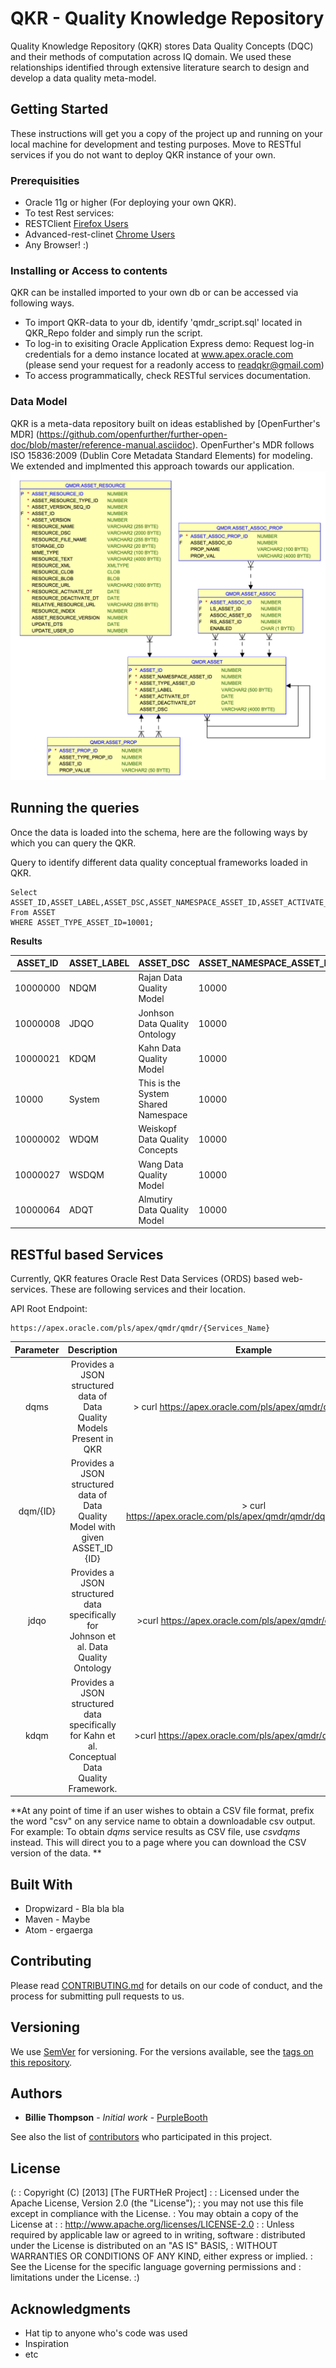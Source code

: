 # QKR - Quality Knowledge Repository

Quality Knowledge Repository (QKR) stores Data Quality Concepts (DQC) and their methods of computation across IQ domain. We used these relationships identified through extensive literature search to design and develop a data quality meta-model.


## Getting Started

These instructions will get you a copy of the project up and running on your local machine for development and testing purposes. Move to RESTful services if you do not want to deploy QKR instance of your own.

### Prerequisities

* Oracle 11g or higher (For deploying your own QKR). 
* To test Rest services: 
 * RESTClient [Firefox Users](https://addons.mozilla.org/en-US/firefox/addon/restclient/)
 * Advanced-rest-clinet [Chrome Users](https://chrome.google.com/webstore/detail/advanced-rest-client/hgmloofddffdnphfgcellkdfbfbjeloo?hl=en-US)
* Any Browser! :) 


### Installing or Access to contents

QKR can be installed imported to your own db or can be accessed via following ways.
* To import QKR-data to your db, identify 'qmdr_script.sql' located in QKR_Repo folder and simply run the script.
* To log-in to exisiting Oracle Application Express demo: Request log-in credentials for a demo instance located at www.apex.oracle.com (please send your request for a readonly access to readqkr@gmail.com)
* To access programmatically, check RESTful services documentation.

### Data Model

QKR is a meta-data repository built on ideas established by [OpenFurther's MDR] (https://github.com/openfurther/further-open-doc/blob/master/reference-manual.asciidoc). OpenFurther's MDR follows ISO 15836:2009 (Dublin Core Metadata Standard Elements) for modeling. We extended and implmented this approach towards our application. 
![alt tag](https://github.com/naresh-sundarrajan/QKR/blob/master/Images/QMDR_ER.png) 


## Running the queries

Once the data is loaded into the schema, here are the following ways by which you can query the QKR. 

Query to identify different data quality conceptual frameworks loaded in QKR.
```
Select ASSET_ID,ASSET_LABEL,ASSET_DSC,ASSET_NAMESPACE_ASSET_ID,ASSET_ACTIVATE_DT  
From ASSET
WHERE ASSET_TYPE_ASSET_ID=10001; 

```

**Results**

|ASSET_ID       | ASSET_LABEL   |   ASSET_DSC                       | ASSET_NAMESPACE_ASSET_ID  |   ASSET_ACTIVATE_DT   |
|-------------  |-------------  |---------------------------------- |-------------------------- |----------------       |
|10000000       |   NDQM        |   Rajan Data Quality Model        |   10000                   |   22-JAN-16           |
|10000008       |   JDQO        |   Jonhson Data Quality Ontology   |   10000                   |   29-JAN-16           |
|10000021       |   KDQM        |   Kahn Data Quality Model         |   10000                   |   02-FEB-16           |
|10000          |   System      |   This is the System Shared Namespace |10000                      |   22-JAN-16           |
|10000002       |   WDQM        |   Weiskopf Data Quality Concepts      |10000                      |   27-JAN-16       |
|10000027       |   WSDQM       |   Wang Data Quality Model         |   10000                   |   02-FEB-16           |
|10000064       |   ADQT            |   Almutiry Data Quality Model     |   10000       |   02-FEB-16|

## RESTful based Services

Currently, QKR features Oracle Rest Data Services (ORDS) based web-services. These are following services and their location.

API Root Endpoint: 
```
https://apex.oracle.com/pls/apex/qmdr/qmdr/{Services_Name}
```

| Parameter 	|                                           Description                                           	|                             Example                            	|
|:---------:	|:-----------------------------------------------------------------------------------------------:	|:--------------------------------------------------------------:	|
| dqms      	| Provides a JSON structured data of Data Quality Models Present in QKR                           	|     > curl https://apex.oracle.com/pls/apex/qmdr/qmdr/dqms/    	|
| dqm/{ID}  	| Provides a JSON structured data of Data Quality Model with given ASSET_ID {ID}                  	| > curl https://apex.oracle.com/pls/apex/qmdr/qmdr/dqm/10000002 	|
| jdqo      	| Provides a JSON structured data specifically for Johnson et al. Data Quality Ontology           	|     >curl https://apex.oracle.com/pls/apex/qmdr/qmdr/jdqo/     	|
| kdqm      	| Provides a JSON structured data specifically for Kahn et al. Conceptual Data Quality Framework. 	| >curl https://apex.oracle.com/pls/apex/qmdr/qmdr/kdqm/         	|


**At any point of time if an user wishes to obtain a CSV file format, prefix the word "csv" on any service name to obtain a downloadable csv output. 
For example: To obtain *dqms* service results as CSV file, use *csvdqms* instead. This will direct you to a page where you can download the CSV version of the data. **

## Built With

* Dropwizard - Bla bla bla
* Maven - Maybe
* Atom - ergaerga

## Contributing

Please read [CONTRIBUTING.md](CONTRIBUTING.md) for details on our code of conduct, and the process for submitting pull requests to us.

## Versioning

We use [SemVer](http://semver.org/) for versioning. For the versions available, see the [tags on this repository](https://github.com/your/project/tags). 

## Authors

* **Billie Thompson** - *Initial work* - [PurpleBooth](https://github.com/PurpleBooth)

See also the list of [contributors](https://github.com/your/project/contributors) who participated in this project.

## License

(:
: Copyright (C) [2013] [The FURTHeR Project]
:
: Licensed under the Apache License, Version 2.0 (the "License");
: you may not use this file except in compliance with the License.
: You may obtain a copy of the License at
:
:         http://www.apache.org/licenses/LICENSE-2.0
:
: Unless required by applicable law or agreed to in writing, software
: distributed under the License is distributed on an "AS IS" BASIS,
: WITHOUT WARRANTIES OR CONDITIONS OF ANY KIND, either express or implied.
: See the License for the specific language governing permissions and
: limitations under the License.
:)

## Acknowledgments

* Hat tip to anyone who's code was used
* Inspiration
* etc

